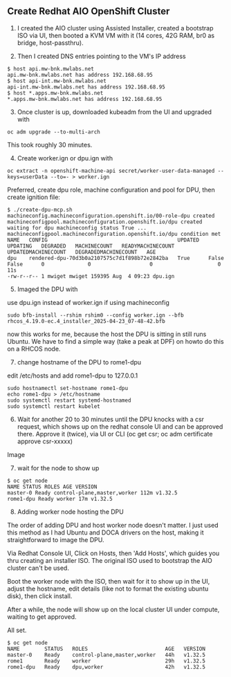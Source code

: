 ## Create Redhat AIO OpenShift Cluster

1) I created the AIO cluster using Assisted Installer, created a bootstrap ISO via UI, then booted a KVM VM with it (14 cores, 42G RAM, br0 as bridge, host-passthru). 

2) Then I created DNS entries pointing to the VM's IP address

```
$ host api.mw-bnk.mwlabs.net
api.mw-bnk.mwlabs.net has address 192.168.68.95
$ host api-int.mw-bnk.mwlabs.net
api-int.mw-bnk.mwlabs.net has address 192.168.68.95
$ host *.apps.mw-bnk.mwlabs.net
*.apps.mw-bnk.mwlabs.net has address 192.168.68.95
```

3) Once cluster is up, downloaded kubeadm from the UI and upgraded with 

```
oc adm upgrade --to-multi-arch
```

This took roughly 30 minutes.

4) Create worker.ign or dpu.ign with 

```
oc extract -n openshift-machine-api secret/worker-user-data-managed --keys=userData --to=- > worker.ign
```

Preferred, create dpu role, machine configuration and pool for DPU, then create ignition file:
 
```
$ ./create-dpu-mcp.sh
machineconfig.machineconfiguration.openshift.io/00-role-dpu created
machineconfigpool.machineconfiguration.openshift.io/dpu created
waiting for dpu machineconfig status True ...
machineconfigpool.machineconfiguration.openshift.io/dpu condition met
NAME   CONFIG                                          UPDATED   UPDATING   DEGRADED   MACHINECOUNT   READYMACHINECOUNT   UPDATEDMACHINECOUNT   DEGRADEDMACHINECOUNT   AGE
dpu    rendered-dpu-70d3b0a2107575c7d1f898b72e2842ba   True      False      False      0              0                   0                     0                      11s
-rw-r--r-- 1 mwiget mwiget 159395 Aug  4 09:23 dpu.ign
```

5) Imaged the DPU with 

use dpu.ign instead of worker.ign if using machineconfig 

```
sudo bfb-install --rshim rshim0 --config worker.ign --bfb rhcos_4.19.0-ec.4_installer_2025-04-23_07-48-42.bfb
```

now this works for me, because the host the DPU is sitting in still runs Ubuntu. We have to find a simple way (take a peak at DPF) on howto do this on a RHCOS node.

7) change hostname of the DPU to rome1-dpu 

edit /etc/hosts and add rome1-dpu to 127.0.0.1

```
sudo hostnamectl set-hostname rome1-dpu
echo rome1-dpu > /etc/hostname
sudo systemctl restart systemd-hostnamed
sudo systemctl restart kubelet
```

6) Wait for another 20 to 30 minutes until the DPU knocks with a csr request, which shows up on the redhat console UI and can be approved there. Approve it (twice), via UI or CLI (oc get csr; oc adm certificate approve csr-xxxxx)

 Image 

7) wait for the node to show up

```
$ oc get node
NAME STATUS ROLES AGE VERSION
master-0 Ready control-plane,master,worker 112m v1.32.5
rome1-dpu Ready worker 17m v1.32.5
```

8) Adding worker node hosting the DPU

The order of adding DPU and host worker node doesn't matter. I just used this method as I had Ubuntu and DOCA drivers on the host, making
it straightforward to image the DPU.

Via Redhat Console UI, Click on Hosts, then 'Add Hosts', which guides you thru creating an installer ISO. The original ISO
used to bootstrap the AIO cluster can't be used. 

Boot the worker node with the ISO, then wait for it to show up in the UI, adjust the hostname, edit details (like not to format the existing
ubuntu disk), then click install.

After a while, the node will show up on the local cluster UI under compute, waiting to get approved. 

All set.

```
$ oc get node
NAME        STATUS   ROLES                         AGE   VERSION
master-0    Ready    control-plane,master,worker   44h   v1.32.5
rome1       Ready    worker                        29h   v1.32.5
rome1-dpu   Ready    dpu,worker                    42h   v1.32.5
```

